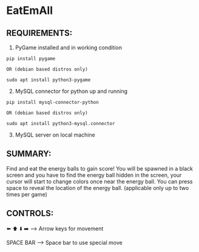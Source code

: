 # EatEmAll

## REQUIREMENTS: 
1. PyGame installed and in working condition
``` 
pip install pygame

OR (debian based distros only)

sudo apt install python3-pygame
```
2. MySQL connector for python up and running 
``` 
pip install mysql-connector-python

OR (debian based distros only)

sudo apt install python3-mysql.connector
```
3. MySQL server on local machine

## SUMMARY: 
Find and eat the energy balls to gain score! 
You will be spawned in a black screen and you have to find the 
energy ball hidden in the screen, your cursor will 
start to change colors once near the energy ball. 
You can press space to reveal the location of the 
energy ball. (applicable only up to two times per game) 

## CONTROLS: 
⬅️ ⬆️ ⬇️ ➡️ --> Arrow keys for movement 

SPACE BAR --> Space bar to use special move 
